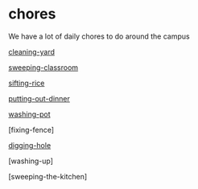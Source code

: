 # chores
We have a lot of daily chores to do around the campus


[cleaning-yard](https://github.com/onja-madagascar/chores/blob/master/cleaning-yard.md)

[sweeping-classroom](https://github.com/onja-madagascar/chores/blob/master/sweeping-classroom.md)

[sifting-rice](https://github.com/onja-madagascar/chores/blob/master/sifting-rice.md)

[putting-out-dinner](https://github.com/onja-madagascar/chores/blob/master/putting-out-dinner.md)

[washing-pot](https://github.com/onja-madagascar/chores/blob/master/washing-pot.md)

[fixing-fence]

[digging-hole](https://github.com/onja-madagascar/chores/blob/master/digging-hole.md)

[washing-up]

[sweeping-the-kitchen]
